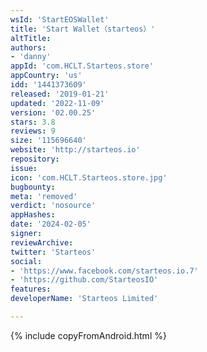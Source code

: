 ```yaml
---
wsId: 'StartEOSWallet'
title: 'Start Wallet（starteos）'
altTitle: 
authors:
- 'danny'
appId: 'com.HCLT.Starteos.store'
appCountry: 'us'
idd: '1441373609'
released: '2019-01-21'
updated: '2022-11-09'
version: '02.00.25'
stars: 3.8
reviews: 9
size: '115696640'
website: 'http://starteos.io'
repository: 
issue: 
icon: 'com.HCLT.Starteos.store.jpg'
bugbounty: 
meta: 'removed'
verdict: 'nosource'
appHashes: 
date: '2024-02-05'
signer: 
reviewArchive: 
twitter: 'Starteos'
social:
- 'https://www.facebook.com/starteos.io.7'
- 'https://github.com/StarteosIO'
features: 
developerName: 'Starteos Limited'

---
```


{% include copyFromAndroid.html %}
